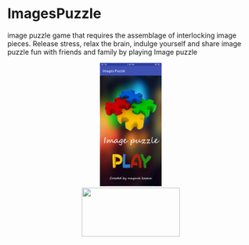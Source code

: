 # ImagesPuzzle

image puzzle game that requires the assemblage of interlocking image pieces. Release stress, relax the brain, indulge yourself and share image puzzle fun with friends and family by playing Image puzzle

<center><img width="25%" height="25%" src="https://github.com/mayankkasera/ImagesPuzzle/blob/master/output_yzf1P7%20(1).gif"></br></center>
  <center><a href="https://play.google.com/store/apps/details?id=com.dynamic.imagespuzzle"><img width="200" height="100" src="https://play.google.com/intl/en_us/badges/images/generic/en_badge_web_generic.png"></a></center>

